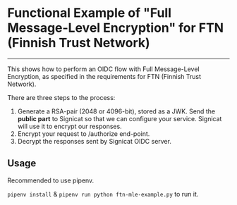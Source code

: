 # Functional Example of "Full Message-Level Encryption" for FTN (Finnish Trust Network)

---

This shows how to perform an OIDC flow with Full Message-Level Encryption, as specified in the requirements for FTN (Finnish Trust Network).

There are three steps to the process:

1. Generate a RSA-pair (2048 or 4096-bit), stored as a JWK. Send the **public part** to Signicat so that we can configure your service. Signicat will use it to encrypt our responses.
2. Encrypt your request to /authorize end-point.
3. Decrypt the responses sent by Signicat OIDC server.

## Usage

Recommended to use pipenv.

`pipenv install` & `pipenv run python ftn-mle-example.py` to run it.

